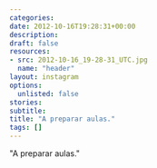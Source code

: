 ```yaml
---
categories:
date: 2012-10-16T19:28:31+00:00
description:
draft: false
resources:
- src: 2012-10-16_19-28-31_UTC.jpg
  name: "header"
layout: instagram
options:
  unlisted: false
stories:
subtitle:
title: "A preparar aulas."
tags: []
---
```


"A preparar aulas."
